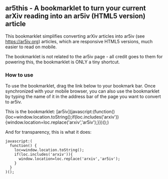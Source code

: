 ## ar5this - A bookmarklet to turn your current arXiv reading into an ar5iv (HTML5 version) article

This bookmarklet simplifies converting arXiv articles into ar5iv (see https://ar5iv.org) articles, which are responsive HTML5 versions, much easier to read on mobile.

The bookmarklet is not related to the ar5iv page - all credit goes to them for powering this, the bookmarklet is ONLY a tiny shortcut.

### How to use

To use the bookmarklet, drag the link below to your bookmark bar. Once synchronized with your mobile browser, you can also use the bookmarklet by typing the name of it in the address bar of the page you want to convert to ar5iv.

This is the bookmarklet: [ar5iv](javascript:(function() {loc=window.location.toString();if(loc.includes('arxiv')){window.location=loc.replace('arxiv','ar5iv');}})();)

And for transparency, this is what it does:

```
javascript:(
  function() {
    loc=window.location.toString();
    if(loc.includes('arxiv')){
      window.location=loc.replace('arxiv','ar5iv');
    }
  }
)();
```
